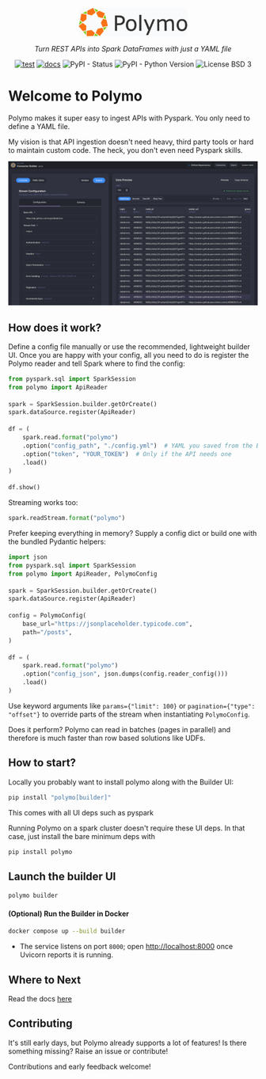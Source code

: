 <p align="center">
  <img src="builder-ui/public/logo.png" alt="Polymo" width="220">
</p>

<p align="center">
    <em>Turn REST APIs into Spark DataFrames with just a YAML file
</em>
</p>

<p align="center">
  <a href="https://github.com/dan1elt0m/polymo/actions/workflows/test.yml"><img alt="test" src="https://github.com/dan1elt0m/polymo/actions/workflows/test.yml/badge.svg"></a>
  <a href="https://github.com/dan1elt0m/polymo/actions/workflows/gh-pages.yml"><img alt="docs" src="https://github.com/dan1elt0m/polymo/actions/workflows/gh-pages.yml/badge.svg"></a>
  <img alt="PyPI - Status" src="https://img.shields.io/pypi/status/polymo">
  <img alt="PyPI - Python Version" src="https://img.shields.io/pypi/pyversions/polymo">
  <img alt="License BSD 3" src="https://img.shields.io/badge/license-BSD--3--Clause-blue?style=flat-square">
</p>

# Welcome to Polymo

Polymo makes it super easy to ingest APIs with Pyspark. You only need to define a YAML file.

My vision is that API ingestion doesn't need heavy, third party tools or hard to maintain custom code.
The heck, you don't even need Pyspark skills.


<!-- Centered clickable screenshot -->
<p align="center">
  <a href="docs/ui.png">
    <img src="docs/ui.png" alt="Polymo Builder UI - connector preview screen" width="860">
  </a>
</p>

## How does it work?

Define a config file manually or use the recommended, lightweight builder UI. 
Once you are happy with your config, all you need to do is register the Polymo reader and tell Spark where to find the config:

```python
from pyspark.sql import SparkSession
from polymo import ApiReader

spark = SparkSession.builder.getOrCreate()
spark.dataSource.register(ApiReader)

df = (
    spark.read.format("polymo")
    .option("config_path", "./config.yml")  # YAML you saved from the Builder
    .option("token", "YOUR_TOKEN")  # Only if the API needs one
    .load()
)

df.show()
```
Streaming works too:
```python
spark.readStream.format("polymo")
```

Prefer keeping everything in memory? Supply a config dict or build one with the bundled Pydantic helpers:
```python
import json
from pyspark.sql import SparkSession
from polymo import ApiReader, PolymoConfig

spark = SparkSession.builder.getOrCreate()
spark.dataSource.register(ApiReader)

config = PolymoConfig(
    base_url="https://jsonplaceholder.typicode.com",
    path="/posts",
)

df = (
    spark.read.format("polymo")
    .option("config_json", json.dumps(config.reader_config()))
    .load()
)
```

Use keyword arguments like `params={"limit": 100}` or `pagination={"type": "offset"}` to override parts of the stream when instantiating `PolymoConfig`.

Does it perform? Polymo can read in batches (pages in parallel) and therefore is much faster than row based solutions like UDFs.

## How to start?
Locally you probably want to install polymo along with the Builder UI: 

```bash
pip install "polymo[builder]"
```

This comes with all UI deps such as pyspark

Running Polymo on a  spark cluster doesn't require these UI deps.
In that case, just install the bare minimum deps with
```bash
pip install polymo
```

## Launch the builder UI 

```bash 
polymo builder
```

#### (Optional) Run the Builder in Docker

```bash
docker compose up --build builder
```

- The service listens on port `8000`; open <http://localhost:8000> once Uvicorn reports it is running.

## Where to Next
Read the docs [here](https://dan1elt0m.github.io/polymo/)

## Contributing
It's still early days, but Polymo already supports a lot of features!
Is there something missing? Raise an issue or contribute!

Contributions and early feedback welcome!
